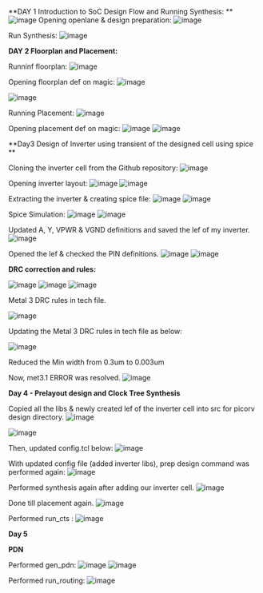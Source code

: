 **DAY 1 Introduction to SoC Design Flow and Running Synthesis:
**
![image](https://github.com/user-attachments/assets/a47db024-433e-4926-98b6-f743a4dcf45b)
Opening openlane & design preparation:
![image](https://github.com/user-attachments/assets/f8bd1246-daf1-4369-8bbd-3f6fd5d5639d)

Run Synthesis:
![image](https://github.com/user-attachments/assets/421f06a6-7525-43a6-8dfc-1b158c3ac192)


**DAY 2 Floorplan and Placement:**

Runninf floorplan:
![image](https://github.com/user-attachments/assets/731876a7-fbee-4f0b-aa5f-5ebd9da52d66)

Opening floorplan def on magic:
![image](https://github.com/user-attachments/assets/b6f43324-85df-4f95-bf5a-37ee1205b868)

![image](https://github.com/user-attachments/assets/412a8f89-77d2-48a5-a93d-8071935a70b7)

Running Placement:
![image](https://github.com/user-attachments/assets/eb82bce8-0d26-443f-aa89-7bde1f8e8358)

Opening placement def on magic:
![image](https://github.com/user-attachments/assets/b1700868-9010-470b-ba0b-3058d57c32b5)
![image](https://github.com/user-attachments/assets/3f053858-ad96-40f0-a05c-9f8cde75efa5)

**Day3 Design of Inverter using transient of the designed cell using spice
**

Cloning the inverter cell from the Github repository:
![image](https://github.com/user-attachments/assets/2dea9edc-7bc9-46ca-afbc-2bda66f2838a)

Opening inverter layout:
![image](https://github.com/user-attachments/assets/986a90c0-2336-42d7-b8a7-6c7035485079)
![image](https://github.com/user-attachments/assets/462bc20c-37bf-4327-95ad-dbb8a73eba5c)

Extracting the inverter & creating spice file:
![image](https://github.com/user-attachments/assets/305866d0-0f8d-426d-a5e8-c3c927d860e1)
![image](https://github.com/user-attachments/assets/e2729f8e-f7d1-47bc-ae92-2eeffa68a459)

Spice Simulation:
![image](https://github.com/user-attachments/assets/dd7702ff-3a02-46d3-b82e-626211f6a0e3)
![image](https://github.com/user-attachments/assets/4091feb3-deaa-4395-8d33-3abe87fd899b)

Updated A, Y, VPWR & VGND definitions and saved the lef of my inverter.
![image](https://github.com/user-attachments/assets/7d0dfd70-e504-4d29-a840-0d6226b89054)

Opened the lef & checked the PIN definitions.
![image](https://github.com/user-attachments/assets/2ab2fb12-aec7-4207-9094-ad842aa714fd)
![image](https://github.com/user-attachments/assets/f34206b3-3a60-4d5b-9282-0392efb2ff96)


**DRC correction and rules:**

![image](https://github.com/user-attachments/assets/90796dcb-ef60-4063-9324-fe50c91d61d3)
![image](https://github.com/user-attachments/assets/6c05b416-9691-4d86-97e5-ba14a0071026)
![image](https://github.com/user-attachments/assets/be9f1edc-9736-42e9-ab2b-f567aaf6f35a)

Metal 3 DRC rules in tech file.

![image](https://github.com/user-attachments/assets/582c0f14-bc06-4e5a-8f3c-989a30ca70dd)

Updating the Metal 3 DRC rules in tech file as below:

![image](https://github.com/user-attachments/assets/31728b16-0a0e-4d29-833d-17424643c37e)

Reduced the Min width from 0.3um to 0.003um

Now, met3.1 ERROR was resolved.
![image](https://github.com/user-attachments/assets/41f1c8e3-0b39-4517-b4d4-f0c377f5d351)


**Day 4 - Prelayout design and Clock Tree Synthesis**

Copied all the libs & newly created lef of the inverter cell into src for picorv design directory.
![image](https://github.com/user-attachments/assets/759b2b7e-417e-4a08-a52f-399632458a10)

![image](https://github.com/user-attachments/assets/627fd1cc-dea6-424c-9c53-f436c00dee45)

Then, updated config.tcl below:
![image](https://github.com/user-attachments/assets/a9c6bc8f-d20b-458e-bad5-31873981b1ef)

With updated config file (added inverter libs), prep design command was performed again:
![image](https://github.com/user-attachments/assets/f7e4e41e-f92e-4d86-a68d-a3049cadad77)

Performed synthesis again after adding our inverter cell.
![image](https://github.com/user-attachments/assets/4a6d7652-0da7-4108-ad6e-88778c985a8f)

Done till placement again.
![image](https://github.com/user-attachments/assets/1d3faf04-1b36-415f-8761-5968f70db137)

Performed run_cts :
![image](https://github.com/user-attachments/assets/165c3856-a2f3-4cb8-aca3-e0a9245b4e54)

**Day 5**

**PDN**

Performed gen_pdn:
![image](https://github.com/user-attachments/assets/11fc5bfa-8300-4ca8-93c3-3d023fb75406)
![image](https://github.com/user-attachments/assets/c03904a0-88c8-4657-b3b8-2ad1cebc2ff6)

Performed run_routing:
![image](https://github.com/user-attachments/assets/8a777ca6-872f-4642-ab1c-172e7b955944)

